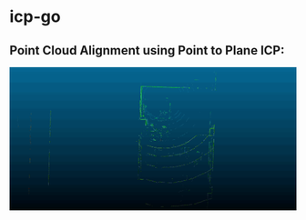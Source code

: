 # icp-go

## Point Cloud Alignment using Point to Plane ICP:
![Demo](examples/pointcloudsAligned.gif)